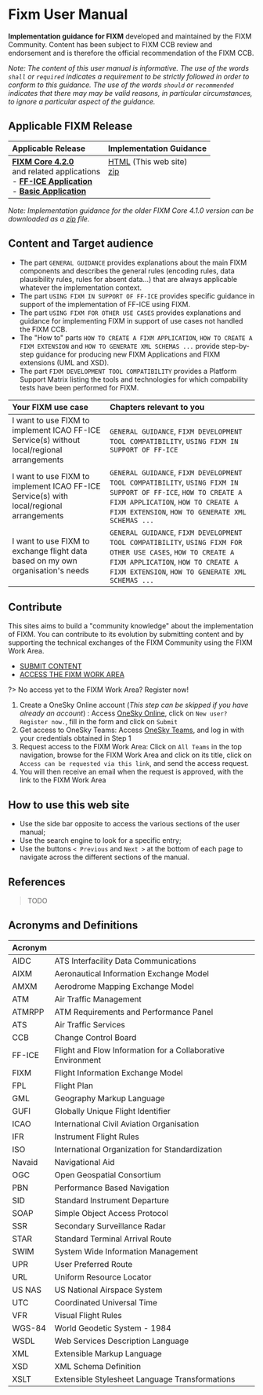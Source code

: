 # Fixm User Manual

**Implementation guidance for FIXM** developed and maintained by the FIXM Community. Content has been subject to FIXM CCB review and endorsement and is therefore the official recommendation of the FIXM CCB. 

*Note: The content of this user manual is informative. The use of the words `shall` or `required` indicates a requirement to be strictly followed in order to conform to this guidance. The use of the words `should` or `recommended` indicates that there may may be valid reasons, in particular circumstances, to ignore a particular aspect of the guidance.*

## Applicable FIXM Release

|Applicable Release| Implementation Guidance |
|:-|:------|
| **[FIXM Core 4.2.0](https://www.fixm.aero/release.pl?rel=FIXM-4.2.0)**<br>and related applications<br>- **[FF-ICE Application](https://www.fixm.aero/release.pl?rel=FFICE-Msg-1.0.0)**<br>- **[Basic Application](https://www.fixm.aero/release.pl?rel=Basic-Msg-1.0.0)** | [HTML]() (This web site)<br>[zip]()<br><br><br>|

*Note: Implementation guidance for the older FIXM Core 4.1.0 version can be downloaded as a [zip](https://www.fixm.aero/documents/FIXM%20Implementation%20Guidance_FIXM%20v4.1.0.zip) file.*

## Content and Target audience

- The part `GENERAL GUIDANCE` provides explanations about the main FIXM components and describes the general rules (encoding rules, data plausibility rules, rules for absent data…) that are always applicable whatever the implementation context.
- The part `USING FIXM IN SUPPORT OF FF-ICE` provides specific guidance in support of the implementation of FF-ICE using FIXM.
- The part `USING FIXM FOR OTHER USE CASES` provides explanations and guidance for implementing FIXM in support of use cases not handled the FIXM CCB.
- The "How to" parts `HOW TO CREATE A FIXM APPLICATION`, `HOW TO CREATE A FIXM EXTENSION` and `HOW TO GENERATE XML SCHEMAS ...` provide step-by-step guidance for producing new FIXM Applications and FIXM extensions (UML and XSD).
- The part `FIXM DEVELOPMENT TOOL COMPATIBILITY` provides a Platform Support Matrix listing the tools and technologies for which compability tests have been performed for FIXM.

| Your FIXM use case | Chapters relevant to you |
|:-|:---| 
| I want to use FIXM to implement ICAO FF-ICE Service(s) without local/regional arrangements | `GENERAL GUIDANCE`, `FIXM DEVELOPMENT TOOL COMPATIBILITY`, `USING FIXM IN SUPPORT OF FF-ICE` |
| I want to use FIXM to implement ICAO FF-ICE Service(s) with local/regional arrangements | `GENERAL GUIDANCE`, `FIXM DEVELOPMENT TOOL COMPATIBILITY`, `USING FIXM IN SUPPORT OF FF-ICE`, `HOW TO CREATE A FIXM APPLICATION`, `HOW TO CREATE A FIXM EXTENSION`, `HOW TO GENERATE XML SCHEMAS ...`|
| I want to use FIXM to exchange flight data based on my own organisation's needs | `GENERAL GUIDANCE`, `FIXM DEVELOPMENT TOOL COMPATIBILITY`, `USING FIXM FOR OTHER USE CASES`, `HOW TO CREATE A FIXM APPLICATION`, `HOW TO CREATE A FIXM EXTENSION`, `HOW TO GENERATE XML SCHEMAS ...` |


## Contribute

This sites aims to build a "community knowledge" about the implementation of FIXM. You can contribute to its evolution by submitting content and by supporting the technical exchanges of the FIXM Community using the FIXM Work Area.

- [SUBMIT CONTENT](https://www.fixm.aero/content/contact.pl?category=Technical&version=Other&versionOther=FIXM%20User%20Manual&details=Describe%20proposed%20content%20here)
- [ACCESS THE FIXM WORK AREA](https://ost.eurocontrol.int/sites/FIXM/SitePages/Home.aspx)

?> No access yet to the FIXM Work Area? Register now!

1. Create a OneSky Online account (*This step can be skipped if you have already an account*) : Access [OneSky Online](https://ext.eurocontrol.int/), click on `New user? Register now.`, fill in the form and click on `Submit`
2. Get access to OneSky Teams: Access [OneSky Teams](https://ost.eurocontrol.int/Pages/default.aspx), and log in with your credentials obtained in Step 1
3. Request access to the FIXM Work Area: Click on `All Teams` in the top navigation, browse for the FIXM Work Area and click on its title, click on `Access can be requested via this link`, and send the access request.
4. You will then receive an email when the request is approved, with the link to the FIXM Work Area

## How to use this web site

- Use the side bar opposite to access the various sections of the user manual;
- Use the search engine to look for a specific entry;
- Use the buttons `< Previous` and `Next >` at the bottom of each page to navigate across the different sections of the manual.


## References

> TODO

## Acronyms and Definitions

| **Acronym** |                                                                          |
|-------------|--------------------------------------------------------------------------|
| AIDC        | ATS Interfacility Data Communications                                    |
| AIXM        | Aeronautical Information Exchange Model                                  |
| AMXM        | Aerodrome Mapping Exchange Model                                         |
| ATM         | Air Traffic Management                                                   |
| ATMRPP      | ATM Requirements and Performance Panel                                   |
| ATS         | Air Traffic Services                                                     |
| CCB         | Change Control Board                                                     |
| FF-ICE      | Flight and Flow Information for a Collaborative Environment              |
| FIXM        | Flight Information Exchange Model                                        |
| FPL         | Flight Plan                                                              |
| GML         | Geography Markup Language                                                |
| GUFI        | Globally Unique Flight Identifier                                        |
| ICAO        | International Civil Aviation Organisation                                |
| IFR         | Instrument Flight Rules                                                  |
| ISO         | International Organization for Standardization                           |
| Navaid      | Navigational Aid                                                         |
| OGC         | Open Geospatial Consortium                                               |
| PBN         | Performance Based Navigation                                             |
| SID         | Standard Instrument Departure                                            |
| SOAP        | Simple Object Access Protocol                                            |
| SSR         | Secondary Surveillance Radar                                             |
| STAR        | Standard Terminal Arrival Route                                          |
| SWIM        | System Wide Information Management                                       |
| UPR         | User Preferred Route                                                     |
| URL         | Uniform Resource Locator                                                 |
| US NAS      | US National Airspace System                                              |
| UTC         | Coordinated Universal Time                                               |
| VFR         | Visual Flight Rules                                                      |
| WGS-84      | World Geodetic System - 1984                                             |
| WSDL        | Web Services Description Language                                        |
| XML         | Extensible Markup Language                                               |
| XSD         | XML Schema Definition                                                    |
| XSLT        | Extensible Stylesheet Language Transformations                           |

